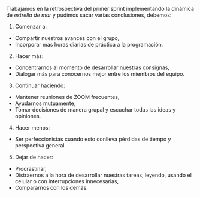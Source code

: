 Trabajamos en la retrospectiva del primer sprint implementando la dinámica de *estrella de mar* y pudimos sacar varias conclusiones, debemos:

1. Comenzar a:
- Compartir nuestros avances con el grupo,
- Incorporar más horas diarias de práctica a la programación.

2. Hacer más:
- Concentrarnos al momento de desarrollar nuestras consignas,
- Dialogar más para conocernos mejor entre los miembros del equipo.

3. Continuar haciendo:
- Mantener reuniones de ZOOM frecuentes,
- Ayudarnos mutuamente,
- Tomar decisiones de manera grupal y escuchar todas las ideas y opiniones.

4. Hacer menos:
- Ser perfeccionistas cuando esto conlleva pérdidas de tiempo y perspectiva general.

5. Dejar de hacer:
- Procrastinar,
- Distraernos a la hora de desarrollar nuestras tareas, leyendo, usando el celular o con interrupciones innecesarias,
- Compararnos con los demás.